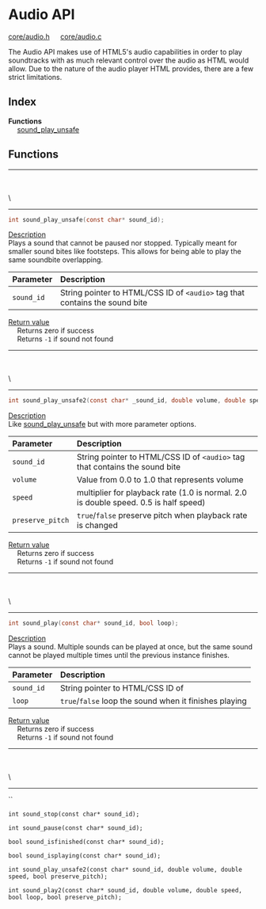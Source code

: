 # Audio API

[core/audio.h](/src/core/audio.h) &emsp; [core/audio.c](/src/core/audio.c)

The Audio API makes use of HTML5's audio capabilities in order to play soundtracks with as much relevant control over the audio as HTML would allow. Due to the nature of the audio player HTML provides, there are a few strict limitations.

<!--##### `int sound_play_unsafe(const char* sound_id);`-->

## Index

**Functions** \
&emsp; [sound_play_unsafe](#sound_play_unsafe)

## Functions

---
\
\
\

---

<a name="sound_play_unsafe"></a>

```c
int sound_play_unsafe(const char* sound_id);
```

<ins>Description</ins> \
Plays a sound that cannot be paused nor stopped. Typically meant for smaller sound bites like footsteps. This allows for being able to play the same soundbite overlapping.

| Parameter | Description |
|:---|:---|
| `sound_id` | String pointer to HTML/CSS ID of `<audio>` tag that contains the sound bite |

<ins>Return value</ins> \
&emsp; Returns zero if success \
&emsp; Returns `-1` if sound not found

---
\
\
\

---

<a name="sound_play_unsafe2"></a>

```c
int sound_play_unsafe2(const char* _sound_id, double volume, double speed, bool preserve_pitch);
```

<ins>Description</ins> \
Like [sound_play_unsafe](#sound_play_unsafe) but with more parameter options.

| Parameter | Description |
|:---|:---|
| `sound_id` | String pointer to HTML/CSS ID of `<audio>` tag that contains the sound bite |
| `volume` | Value from 0.0 to 1.0 that represents volume |
| `speed` | multiplier for playback rate (1.0 is normal. 2.0 is double speed. 0.5 is half speed) |
| `preserve_pitch` | `true`/`false` preserve pitch when playback rate is changed |

<ins>Return value</ins> \
&emsp; Returns zero if success \
&emsp; Returns `-1` if sound not found

---
\
\
\

---

<a name="sound_play"></a>

```c
int sound_play(const char* sound_id, bool loop);
```

<ins>Description</ins> \
Plays a sound. Multiple sounds can be played at once, but the same sound cannot be played multiple times until the previous instance finishes.

| Parameter | Description |
|:---|:---|
| `sound_id` | String pointer to HTML/CSS ID of <audio> tag that contains the sound bite |
| `loop` | `true`/`false` loop the sound when it finishes playing |

<ins>Return value</ins> \
&emsp; Returns zero if success \
&emsp; Returns `-1` if sound not found

---
\
\
\

---

``

`int sound_stop(const char* sound_id);`

`int sound_pause(const char* sound_id);`

`bool sound_isfinished(const char* sound_id);`

`bool sound_isplaying(const char* sound_id);`

`int sound_play_unsafe2(const char* sound_id, double volume, double speed, bool preserve_pitch);`

`int sound_play2(const char* sound_id, double volume, double speed, bool loop, bool preserve_pitch);`
